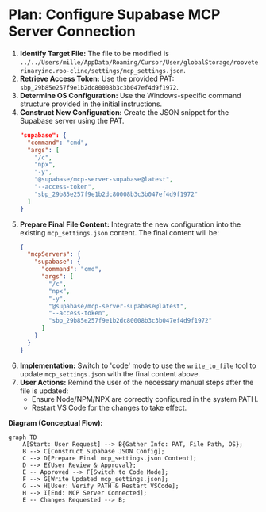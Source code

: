 # Plan: Configure Supabase MCP Server Connection

1.  **Identify Target File:** The file to be modified is `../../Users/mille/AppData/Roaming/Cursor/User/globalStorage/rooveterinaryinc.roo-cline/settings/mcp_settings.json`.
2.  **Retrieve Access Token:** Use the provided PAT: `sbp_29b85e257f9e1b2dc80008b3c3b047ef4d9f1972`.
3.  **Determine OS Configuration:** Use the Windows-specific command structure provided in the initial instructions.
4.  **Construct New Configuration:** Create the JSON snippet for the Supabase server using the PAT.
    ```json
    "supabase": {
      "command": "cmd",
      "args": [
        "/c",
        "npx",
        "-y",
        "@supabase/mcp-server-supabase@latest",
        "--access-token",
        "sbp_29b85e257f9e1b2dc80008b3c3b047ef4d9f1972"
      ]
    }
    ```
5.  **Prepare Final File Content:** Integrate the new configuration into the existing `mcp_settings.json` content. The final content will be:
    ```json
    {
      "mcpServers": {
        "supabase": {
          "command": "cmd",
          "args": [
            "/c",
            "npx",
            "-y",
            "@supabase/mcp-server-supabase@latest",
            "--access-token",
            "sbp_29b85e257f9e1b2dc80008b3c3b047ef4d9f1972"
          ]
        }
      }
    }
    ```
6.  **Implementation:** Switch to 'code' mode to use the `write_to_file` tool to update `mcp_settings.json` with the final content above.
7.  **User Actions:** Remind the user of the necessary manual steps after the file is updated:
    *   Ensure Node/NPM/NPX are correctly configured in the system PATH.
    *   Restart VS Code for the changes to take effect.

**Diagram (Conceptual Flow):**

```mermaid
graph TD
    A[Start: User Request] --> B{Gather Info: PAT, File Path, OS};
    B --> C[Construct Supabase JSON Config];
    C --> D[Prepare Final mcp_settings.json Content];
    D --> E{User Review & Approval};
    E -- Approved --> F[Switch to Code Mode];
    F --> G[Write Updated mcp_settings.json];
    G --> H[User: Verify PATH & Restart VSCode];
    H --> I[End: MCP Server Connected];
    E -- Changes Requested --> B;
